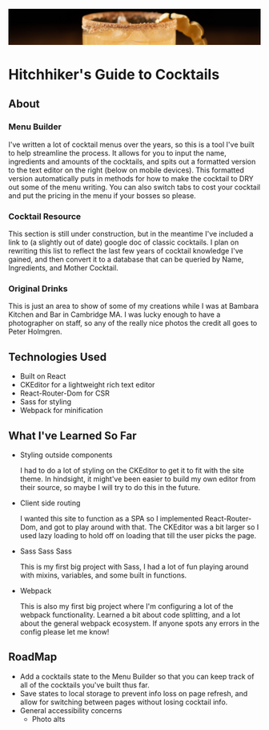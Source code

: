 ![Hitchhiker's Guide To Cocktails](/public/images/header.png "Sally's arm. Photo cred: Peter Holmgren") 
# Hitchhiker's Guide to Cocktails

## About 

  ### Menu Builder
  <p>I've written a lot of cocktail menus over the years, so this is a tool I've built to help streamline the process.
  It allows for you to input the name, ingredients and amounts of the cocktails, and spits out a formatted version to the text editor on the right (below on mobile devices). This formatted version automatically puts in methods for how to make the cocktail to DRY out some of the menu writing. You can also switch tabs to cost your cocktail and put the pricing in the menu if your bosses so please.</p>

  ### Cocktail Resource
  <p>This section is still under construction, but in the meantime I've included a link to (a slightly out of date) google doc of classic cocktails. I plan on rewriting this list to reflect the last few years of cocktail knowledge I've gained, and then convert it to a database that can be queried by Name, Ingredients, and Mother Cocktail.</p>

  ### Original Drinks 
  <p>This is just an area to show of some of my creations while I was at Bambara Kitchen and Bar in Cambridge MA. I was lucky enough to have a photographer on staff, so any of the really nice photos the credit all goes to Peter Holmgren.</p>

## Technologies Used

  - Built on React
  - CKEditor for a lightweight rich text editor
  - React-Router-Dom for CSR
  - Sass for styling
  - Webpack for minification

## What I've Learned So Far

  - Styling outside components

    <p>I had to do a lot of styling on the CKEditor to get it to fit with the site theme. In hindsight, it might've been easier to build my own editor from their source, so maybe I will try to do this in the future.</p>
  - Client side routing

    <p>I wanted this site to function as a SPA so I implemented React-Router-Dom, and got to play around with that. The CKEditor was a bit larger so I used lazy loading to hold off on loading that till the user picks the page.</p>
  - Sass Sass Sass

    <p>This is my first big project with Sass, I had a lot of fun playing around with mixins, variables, and some built in functions.</p>
  - Webpack

    <p>This is also my first big project where I'm configuring a lot of the webpack functionality. Learned a bit about code splitting, and a lot about the general webpack ecosystem. If anyone spots any errors in the config please let me know!</p>

## RoadMap

  - Add a cocktails state to the Menu Builder so that you can keep track of all of the cocktails you've built thus far.
  - Save states to local storage to prevent info loss on page refresh, and allow for switching between pages without losing cocktail info.
  - General accessibility concerns
    - Photo alts